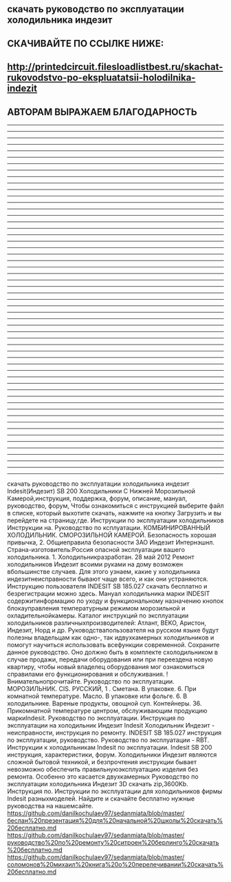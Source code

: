 скачать руководство по эксплуатации холодильника индезит
--------------------------------------------------
СКАЧИВАЙТЕ ПО ССЫЛКЕ НИЖЕ:
--------------------------------------------------
http://printedcircuit.filesloadlistbest.ru/skachat-rukovodstvo-po-ekspluatatsii-holodilnika-indezit
--------------------------------------------------
АВТОРАМ ВЫРАЖАЕМ БЛАГОДАРНОСТЬ
--------------------------------------------------
--------------------------------------------------
--------------------------------------------------
--------------------------------------------------
--------------------------------------------------
--------------------------------------------------
--------------------------------------------------
--------------------------------------------------
--------------------------------------------------
--------------------------------------------------
--------------------------------------------------
--------------------------------------------------
--------------------------------------------------
--------------------------------------------------
--------------------------------------------------
--------------------------------------------------
--------------------------------------------------
--------------------------------------------------
--------------------------------------------------
--------------------------------------------------
--------------------------------------------------
--------------------------------------------------
--------------------------------------------------
--------------------------------------------------
--------------------------------------------------
--------------------------------------------------
--------------------------------------------------
--------------------------------------------------
--------------------------------------------------
--------------------------------------------------
--------------------------------------------------
--------------------------------------------------
--------------------------------------------------
--------------------------------------------------
--------------------------------------------------
--------------------------------------------------
--------------------------------------------------
--------------------------------------------------
--------------------------------------------------
--------------------------------------------------
--------------------------------------------------
--------------------------------------------------
--------------------------------------------------
--------------------------------------------------
--------------------------------------------------
--------------------------------------------------
--------------------------------------------------
--------------------------------------------------
--------------------------------------------------
--------------------------------------------------
--------------------------------------------------
--------------------------------------------------
--------------------------------------------------
--------------------------------------------------
--------------------------------------------------
--------------------------------------------------
скачать руководство по эксплуатации холодильника индезит Indesit(Индезит) SB 200 Холодильники С Нижней Морозильной Камерой,инструкция, поддержка, форум, описание, мануал, руководство, форум, Чтобы ознакомиться с инструкцией выберите файл в списке, который выхотите скачать, нажмите на кнопку Загрузить и вы перейдете на страницу,где. Инструкции по эксплуатации холодильников  Инструкции на. Руководство по ксплуатации. КОМБИНИРОВАННЫЙ ХОЛОДИЛЬНИК. СМОРОЗИЛЬНОЙ КАМЕРОЙ. Безопасность  хорошая привычка, 2. Общиеправила безопасности  ЗАО Индезит Интернэшнл. Страна-изготовитель:Россия  опасной эксплуатации вашего холодильника. 1. Холодильникразработан. 28 май 2012  Ремонт холодильников Индезит всоими руками на дому возможен вбольшинстве случаев. Для этого узнаем, какие у холодильника индезитнеисправности бывают чаще всего, и как они устраняются. Инструкцию пользователя INDESIT SB 185.027 скачать бесплатно и безрегистрации можно здесь.  Мануал холодильника марки INDESIT содержитинформацию по уходу и функциональному назначению кнопок блокауправления температурным режимом морозильной и охладительнойкамеры. Каталог инструкций по эксплуатации холодильников различныхпроизводителей: Атлант, BEKO, Аристон, Индезит, Норд и др. Руководствапользователя на русском языке будут полезны владельцам как одно-, так идвухкамерных холодильников и помогут научиться использовать всефункции современной. Сохраните данное руководство. Оно должно быть в комплекте схолодильником в случае продажи, передачи оборудования или при переездена новую квартиру, чтобы новый владелец оборудования мог ознакомиться справилами его функционирования и обслуживания. ! Внимательнопрочитайте. Руководство по эксплуатации. МОРОЗИЛЬНИК. CIS. РУССКИЙ, 1 . Сметана. В упаковке. 6. При комнатной температуре. Масло. В упаковке или фольге. 6. В холодильнике. Вареные продукты, овощной суп. Контейнеры. 36. Прикомнатной температуре  центром, обслуживающим продукцию маркиIndesit. Руководство по эксплуатации. Инструкция по эксплуатации на холодильник Индезит  Indesit
Холодильник Индезит - неисправности, инструкция по ремонту. INDESIT SB 185.027 инструкция по эксплуатации, руководство. Руководство по эксплуатации - RBT. Инструкции к холодильникам Indesit по эксплуатации. Indesit SB 200 инструкция, характеристики, форум. Холодильники Индезит являются сложной бытовой техникой, и безпрочтения инструкции бывает невозможно обеспечить правильнуюэксплуатацию изделия без ремонта. Особенно это касается двухкамерных Руководство по эксплуатации холодильника Индезит 3D скачать zip,3600Kb. Инструкция по. Инструкции по эксплуатации для холодильников фирмы Indesit разныхмоделей. Найдите и скачайте бесплатно нужные руководства на нашемсайте.
https://github.com/danilkochulaev97/sedanmiata/blob/master/беслан%20презентация%20для%20начальной%20школы%20скачать%20бесплатно.md
https://github.com/danilkochulaev97/sedanmiata/blob/master/руководство%20по%20ремонту%20ситроен%20берлинго%20скачать%20бесплатно.md
https://github.com/danilkochulaev97/sedanmiata/blob/master/соломонов%20михаил%20книга%20о%20перелечивании%20скачать%20бесплатно.md